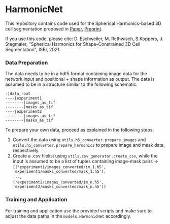 # HarmonicNet

This repository contains code used for the Spherical Harmonics-based 3D cell segmentation proposed in [Paper](https://ieeexplore.ieee.org/document/9433983), [Preprint](https://arxiv.org/abs/2010.12369).

If you use this code, please cite:
D. Eschweiler, M. Rethwisch, S.Koppers, J. Stegmaier, 
"Spherical Harmonics for Shape-Constrained 3D Cell Segmentation", ISBI, 2021.


### Data Preparation
The data needs to be in a hdf5 format containing image data for the network input and positional + shape information as output.
The data is assumed to be in a structure similar to the following schematic.

`-|data_root`<br>
`----|experiment1`<br>
`--------|images_as_tif`<br>
`--------|masks_as_tif`<br>
`----|experiment2`<br>
`--------|images_as_tif`<br>
`--------|masks_as_tif`<br>

To prepare your own data, proceed as explained in the following steps:
1. Convert the data using `utils.h5_converter.prepare_images` and `utils.h5_converter.prepare_harmonics` to prepare image and mask data, respectively.
2. Create a .csv filelist using `utils.csv_generator.create_csv`, while the input is assumed to be a list of tuples containing image-mask pairs -> <br>
`[('experiment1/images_converted/im_1.h5', 'experiment1/masks_converted/mask_1.h5'),`<br>
  `...,`<br>
  `('experiment2/images_converted/im_n.h5', 'experiment2/masks_converted/mask_n.h5')]`<br>
  
  
### Training and Application
For training and application use the provided scripts and make sure to adjust the data paths in the `models.HarmonicNet` accordingly.
